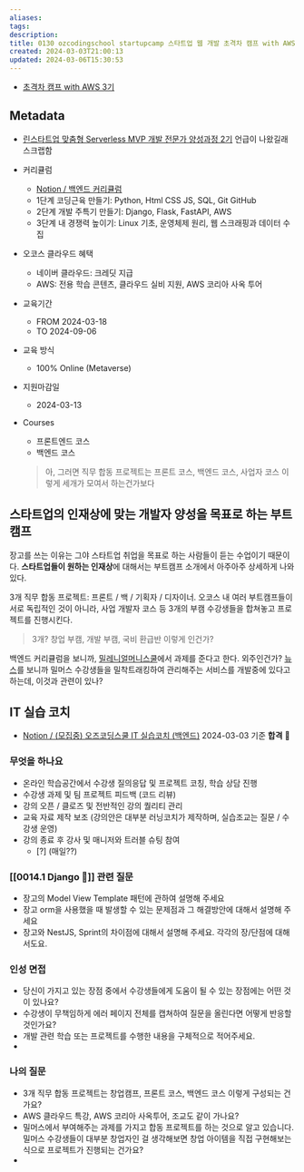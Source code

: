 ```yaml
---
aliases: 
tags: 
description:
title: 0130 ozcodingschool startupcamp 스타트업 웹 개발 초격차 캠프 with AWS 3기
created: 2024-03-03T21:00:13
updated: 2024-03-06T15:30:53
---
```

- [초격차 캠프 with AWS 3기](https://ozcodingschool.com/ozcoding/startupcamp)

## Metadata

- [린스타트업 맞춤형 Serverless MVP 개발 전문가 양성과정 2기](https://boottent.sayun.studio/camps/ozcodingschool-mvp_20230328113923) 언급이 나왔길래 스크랩함

- 커리큘럼
	- [Notion / 백엔드 커리큘럼](https://legend-palm-1f1.notion.site/7c7ff0f12b58487ebb0eea0c89c206ce)
	- 1단계 코딩근육 만들기: Python, Html CSS JS, SQL, Git GitHub
	- 2단계 개발 주특기 만들기: Django, Flask, FastAPI, AWS
	- 3단계 내 경쟁력 높이기: Linux 기초, 운영체제 원리, 웹 스크래핑과 데이터 수집
-  오코스 클라우드 혜택
	- 네이버 클라우드: 크레딧 지급
	- AWS: 전용 학습 콘텐츠, 클라우드 실비 지원, AWS 코리아 사옥 투어
- 교육기간
	- FROM 2024-03-18
	- TO 2024-09-06
- 교육 방식
	- 100% Online (Metaverse)
- 지원마감일
	- 2024-03-13
- Courses
	- 프론트엔드 코스
	- 백엔드 코스

	> 아, 그러면 직무 합동 프로젝트는 프론트 코스, 백엔드 코스, 사업자 코스 이렇게 세개가 모여서 하는건가보다

## 스타트업의 인재상에 맞는 개발자 양성을 목표로 하는 부트캠프

장고를 쓰는 이유는 그야 스타트업 취업을 목표로 하는 사람들이 듣는 수업이기 때문이다. **스타트업들이 원하는 인재상**에 대해서는 부트캠프 소개에서 아주아주 상세하게 나와있다.

3개 직무 합동 프로젝트: 프론트 / 백 / 기획자 / 디자이너. 오코스 내 여러 부트캠프들이 서로 독립적인 것이 아니라, 사업 개발자 코스 등 3개의 부캠 수강생들을 합쳐놓고 프로젝트를 진행시킨다.

> 3개? 창업 부캠, 개발 부캠, 국비 환급반 이렇게 인건가?

백엔드 커리큘럼을 보니까, [밀레니얼머니스쿨](https://millmus.com)에서 과제를 준다고 한다. 외주인건가? [뉴스](https://magazine.hankyung.com/job-joy/article/202303073524d)를 보니까 밀머스 수강생들을 밀착트래킹하여 관리해주는 서비스를 개발중에 있다고 하는데, 이것과 관련이 있나?

## IT 실습 코치

- [Notion / (모집중) 오즈코딩스쿨 IT 실습코치 (백엔드)](https://legend-palm-1f1.notion.site/IT-1dabafa389d64db681ec2537ad8a49ef) 2024-03-03 기준 **합격** 💫

### 무엇을 하나요

- 온라인 학습공간에서 수강생 질의응답 및 프로젝트 코칭, 학습 상담 진행
- 수강생 과제 및 팀 프로젝트 피드백 (코드 리뷰)
- 강의 오픈 / 클로즈 및 전반적인 강의 퀄리티 관리
- 교육 자료 제작 보조 (강의안은 대부분 러닝코치가 제작하며, 실습조교는 질문 / 수강생 운영)
- 강의 종료 후 강사 및 매니저와 트러블 슈팅 참여 
	- [?] (매일??)

### [[0014.1 Django 🎈]] 관련 질문

- 장고의 Model View Template 패턴에 관하여 설명해 주세요
- 장고 orm을 사용했을 때 발생할 수 있는 문제점과 그 해결방안에 대해서 설명해 주세요
- 장고와 NestJS, Sprint의 차이점에 대해서 설명해 주세요. 각각의 장/단점에 대해서도요.

### 인성 면접

- 당신이 가지고 있는 장점 중에서 수강생들에게 도움이 될 수 있는 장점에는 어떤 것이 있나요?
- 수강생이 무책임하게 에러 페이지 전체를 캡쳐하여 질문을 올린다면 어떻게 반응할 것인가요?
- 개발 관련 학습 또는 프로젝트를 수행한 내용을 구체적으로 적어주세요.
- 

### 나의 질문

- 3개 직무 합동 프로젝트는 창업캠프, 프론트 코스, 백엔드 코스 이렇게 구성되는 건가요?
- AWS 클라우드 특강, AWS 코리아 사옥투어, 조교도 같이 가나요?
- 밀머스에서 부여해주는 과제를 가지고 합동 프로젝트를 하는 것으로 알고 있습니다. 밀머스 수강생들이 대부분 창업자인 걸 생각해보면 창업 아이템을 직접 구현해보는 식으로 프로젝트가 진행되는 건가요?
- 

## 
